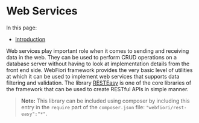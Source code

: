 # Web Services

<meta name="description" content="Web services play important role when it comes to sending and receiving data from any web server. Learn how to use the library RESTEasy to create web services and to integrate the library with WebFiori Framework.">

In this page:

* [Introduction](#introduction)

Web services play important role when it comes to sending and receiving data in the web. They can be used to perform CRUD operations on a database server without having to look at implementation details from the front end side. WebFiori framework provides the very basic level of utilities at which it can be used to implement web services that supports data filtering and validation. The library [RESTEasy](https://github.com/usernane/restEasy) is one of the core libraries of the framework that can be used to create RESTful APIs in simple manner.

> **Note:** This library can be included using composer by including this entry in the `require` part of the `composer.json` file: `"webfiori/rest-easy":"*"`.
